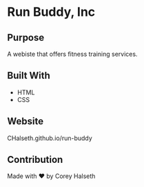 # Run Buddy, Inc

## Purpose
A webiste that offers fitness training services.

## Built With
* HTML
* CSS

## Website
CHalseth.github.io/run-buddy

## Contribution
Made with ❤️ by Corey Halseth
